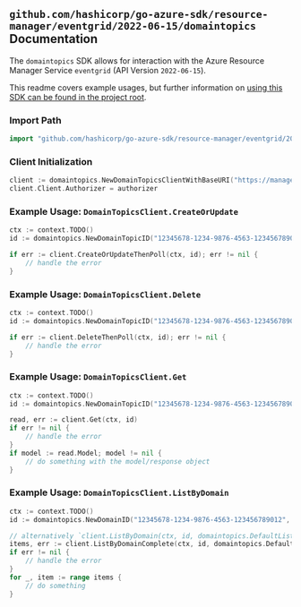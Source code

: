 
## `github.com/hashicorp/go-azure-sdk/resource-manager/eventgrid/2022-06-15/domaintopics` Documentation

The `domaintopics` SDK allows for interaction with the Azure Resource Manager Service `eventgrid` (API Version `2022-06-15`).

This readme covers example usages, but further information on [using this SDK can be found in the project root](https://github.com/hashicorp/go-azure-sdk/tree/main/docs).

### Import Path

```go
import "github.com/hashicorp/go-azure-sdk/resource-manager/eventgrid/2022-06-15/domaintopics"
```


### Client Initialization

```go
client := domaintopics.NewDomainTopicsClientWithBaseURI("https://management.azure.com")
client.Client.Authorizer = authorizer
```


### Example Usage: `DomainTopicsClient.CreateOrUpdate`

```go
ctx := context.TODO()
id := domaintopics.NewDomainTopicID("12345678-1234-9876-4563-123456789012", "example-resource-group", "domainValue", "topicValue")

if err := client.CreateOrUpdateThenPoll(ctx, id); err != nil {
	// handle the error
}
```


### Example Usage: `DomainTopicsClient.Delete`

```go
ctx := context.TODO()
id := domaintopics.NewDomainTopicID("12345678-1234-9876-4563-123456789012", "example-resource-group", "domainValue", "topicValue")

if err := client.DeleteThenPoll(ctx, id); err != nil {
	// handle the error
}
```


### Example Usage: `DomainTopicsClient.Get`

```go
ctx := context.TODO()
id := domaintopics.NewDomainTopicID("12345678-1234-9876-4563-123456789012", "example-resource-group", "domainValue", "topicValue")

read, err := client.Get(ctx, id)
if err != nil {
	// handle the error
}
if model := read.Model; model != nil {
	// do something with the model/response object
}
```


### Example Usage: `DomainTopicsClient.ListByDomain`

```go
ctx := context.TODO()
id := domaintopics.NewDomainID("12345678-1234-9876-4563-123456789012", "example-resource-group", "domainValue")

// alternatively `client.ListByDomain(ctx, id, domaintopics.DefaultListByDomainOperationOptions())` can be used to do batched pagination
items, err := client.ListByDomainComplete(ctx, id, domaintopics.DefaultListByDomainOperationOptions())
if err != nil {
	// handle the error
}
for _, item := range items {
	// do something
}
```
